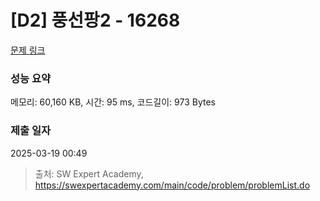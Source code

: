 # [D2] 풍선팡2 - 16268 

[문제 링크](https://swexpertacademy.com/main/code/problem/problemDetail.do?contestProbId=AYYlGU56XOkDFARc) 

### 성능 요약

메모리: 60,160 KB, 시간: 95 ms, 코드길이: 973 Bytes

### 제출 일자

2025-03-19 00:49



> 출처: SW Expert Academy, https://swexpertacademy.com/main/code/problem/problemList.do